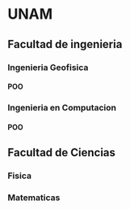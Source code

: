 # UNAM
## Facultad de ingenieria
### Ingenieria Geofisica
#### POO
### Ingenieria en Computacion 
#### POO
## Facultad de Ciencias
### Fisica
### Matematicas
